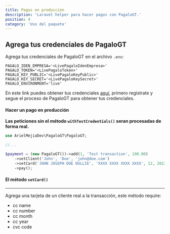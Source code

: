 ```yaml
---
title: Pagos en producción
description: 'Laravel helper para hacer pagos con PagaloGT.'
position: 4
category: 'Uso del paquete'
---
```


## Agrega tus credenciales de PagaloGT

Agrega tus credenciales de PagaloGT en el archivo `.env`:

```env
PAGALO_IDEN_EMPRESA='<LivePagaloIdenEmpresa>'
PAGALO_TOKEN='<LivePagaloToken>'
PAGALO_KEY_PUBLIC='<LivePagaloKeyPublic>'
PAGALO_KEY_SECRET='<LivePagaloKeySecret>'
PAGALO_ENVIRONMENT='live'
```

En este link puedes obtener tus credenciales [aquí](https://app.pagalocard.com/developerint), primero registrate y segue el proceso de PagaloGT para obtener tus credenciales.

#### Hacer un pago en producción

<alert type="danger">

<strong>Las peticiones sin el método `withTestCredentials()` seran procesadas de forma real.</strong>

</alert>

```php
use ArielMejiaDev\PagaloGT\PagaloGT;

//...

$payment = (new PagaloGT())->add(1, 'Test transaction', 100.00)
    ->setClient('John', 'Doe', 'john@doe.com')
    ->setCard('JOHN JOSEPH DOE DULLIE', 'XXXX XXXX XXXX XXXX', 12, 2022, 742)
    ->pay();
```

#### El método `setCard()`
---

Agrega una tarjeta de un cliente real a la transacción, este método require:

- cc name
- cc number
- cc month
- cc year
- cvc code
